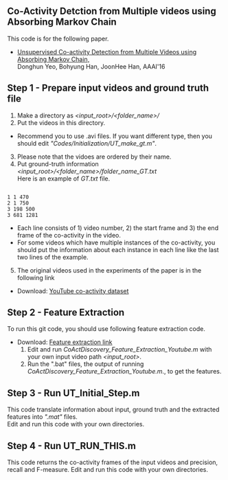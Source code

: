 ## Co-Activity Detction from Multiple videos using Absorbing Markov Chain

This code is for the following paper.

- <a href="http://cvlab.postech.ac.kr/research/coactivity/">Unsupervised Co-activity Detection from Multiple Videos using Absorbing Markov Chain,</a><br>
Donghun Yeo, Bohyung Han, JoonHee Han, AAAI'16

## Step 1 - Prepare input videos and ground truth file
  1. Make a directory as _<input_root>/<folder_name>/_ <br>
  2. Put the videos in this directory. 
  - Recommend you to use .avi files. If you want different type, then you should edit _"Codes/Initialization/UT_make_gt.m"_.
  3. Please note that the vidoes are ordered by their name.
  4. Put ground-truth information _<input_root>/<folder_name>/folder_name_GT.txt_ <br>
  Here is an example of _GT.txt_ file.
<pre><code>
1 1 470
2 1 750
3 198 500
3 681 1281
</code></pre>
  - Each line consists of 1) video number, 2) the start frame and 3) the end frame of the co-activity in the video.<br>
  - For some videos which have multiple instances of the co-activity, you should put the information about each instance in each line like the last two lines of the example.

  5. The original videos used in the experiments of the paper is in the following link
  - Download: <a href="https://postechackr-my.sharepoint.com/personal/hanulbog_postech_ac_kr/_layouts/15/guestaccess.aspx?docid=10f4bfbfd6fc84f6d826f7f7c21e17881&authkey=ATVKjd9ERhjbVvIzxWZift4">YouTube co-activity dataset</a> </li>

## Step 2 - Feature Extraction
To run this git code, you should use following feature extraction code.<br>
- Download: <a href="https://postechackr-my.sharepoint.com/personal/hanulbog_postech_ac_kr/_layouts/15/guestaccess.aspx?docid=11b1225c11ea6449d98dee9d8ed7c9043&authkey=AWie5iKci56PRbUMRbVznQg">Feature extraction link</a>
  1. Edit and run _CoActDiscovery_Feature_Extraction_Youtube.m_ with your own input video path _<input_root>_.
  2. Run the ".bat" files, the output of running _CoActDiscovery_Feature_Extraction_Youtube.m_., to get the features.

## Step 3 - Run UT_Initial_Step.m
This code translate information about input, ground truth and the extracted features into _".mat"_ files.<br>
Edit and run this code with your own directories.

## Step 4 - Run UT_RUN_THIS.m
This code returns the co-activity frames of the input videos and precision, recall and F-measure.
Edit and run this code with your own directories.

